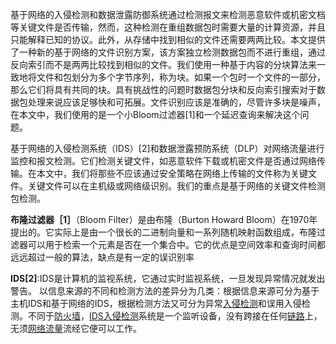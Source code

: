 基于网络的入侵检测和数据泄露防御系统通过检测报文来检测恶意软件或机密文档等关键文件是否传输，然而，这种检测在重组数据包时需要大量的计算资源，并且只能解释已知的协议。此外，从存储中找到相似的文件还需要两两比较。本文提供了一种新的基于网络的文件识别方案，该方案独立检测数据包而不进行重组，通过反向索引而不是两两比较找到相似的文件。我们使用一种基于内容的分块算法来一致地将文件和包划分为多个字节序列，称为块。如果一个包时一个文件的一部分，那么它们将具有共同的块。具有挑战性的问题时数据包分块和反向索引搜索对于数据包处理来说应该足够快和可拓展。文件识别应该是准确的，尽管许多块是噪声，在本文中，我们使用的是一个小Bloom过滤器[1]和一个延迟查询来解决这个问题。

基于网络的入侵检测系统（IDS）[2]和数据泄露预防系统（DLP）对网络流量进行监控和报文检测。它们检测关键文件，如恶意软件下载或机密文件是否通过网络传输。在本文中，我们将那些不应该通过安全策略在网络上传输的文件称为关键文件。关键文件可以在主机级或网络级识别。我们的重点是基于网络的关键文件检测包检测。

**布隆过滤器［1］**（Bloom Filter）是由布隆（Burton Howard Bloom）在1970年提出的。它实际上是由一个很长的二进制向量和一系列随机映射函数组成，布隆过滤器可以用于检索一个元素是否在一个集合中。它的优点是空间效率和查询时间都远远超过一般的算法，缺点是有一定的误识别率

**IDS[2]**:IDS是计算机的监视系统，它通过实时监视系统，一旦发现异常情况就发出警告。 以信息来源的不同和检测方法的差异分为几类：根据信息来源可分为基于主机IDS和基于网络的IDS，根据检测方法又可分为异常[入侵检测](https://baike.baidu.com/item/入侵检测)和误用入侵检测。不同于[防火墙](https://baike.baidu.com/item/防火墙)，[IDS入侵检测](https://baike.baidu.com/item/IDS入侵检测/5486773)系统是一个监听设备，没有跨接在任何[链路](https://baike.baidu.com/item/链路)上，无须[网络流量](https://baike.baidu.com/item/网络流量)流经它便可以工作。